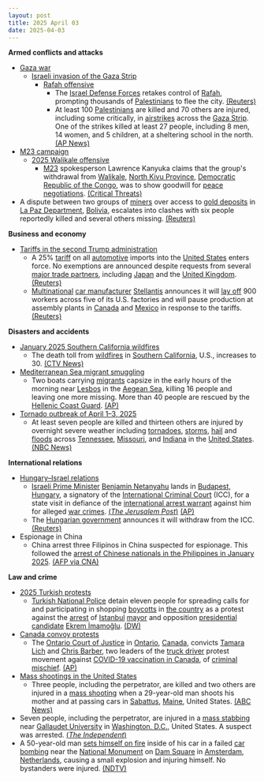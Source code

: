 ```yaml
---
layout: post
title: 2025 April 03
date: 2025-04-03
---
```



**Armed conflicts and attacks**

* [Gaza war](https://en.wikipedia.org/wiki/Gaza_war "Gaza war")
  + [Israeli invasion of the Gaza Strip](https://en.wikipedia.org/wiki/Israeli_invasion_of_the_Gaza_Strip "Israeli invasion of the Gaza Strip")
    - [Rafah offensive](https://en.wikipedia.org/wiki/Rafah_offensive "Rafah offensive")
      * The [Israel Defense Forces](https://en.wikipedia.org/wiki/Israel_Defense_Forces "Israel Defense Forces") retakes control of [Rafah](https://en.wikipedia.org/wiki/Rafah "Rafah"), prompting thousands of [Palestinians](https://en.wikipedia.org/wiki/Palestinians "Palestinians") to flee the city. [(Reuters)](https://www.reuters.com/world/middle-east/hundreds-thousands-flee-israel-seizes-rafah-new-gaza-security-zone-2025-04-03/)
      * At least 100 [Palestinians](https://en.wikipedia.org/wiki/Palestinians "Palestinians") are killed and 70 others are injured, including some critically, in [airstrikes](https://en.wikipedia.org/wiki/Airstrike "Airstrike") across the [Gaza Strip](https://en.wikipedia.org/wiki/Gaza_Strip "Gaza Strip"). One of the strikes killed at least 27 people, including 8 men, 14 women, and 5 children, at a sheltering school in the north. [(AP News)](https://apnews.com/article/israel-gaza-hamas-strike-casualties-76c88384839a9ac71c87f0045278c385)
* [M23 campaign](https://en.wikipedia.org/wiki/M23_campaign_%282022%E2%80%93present%29 "M23 campaign (2022–present)")
  + [2025 Walikale offensive](https://en.wikipedia.org/wiki/2025_Walikale_offensive "2025 Walikale offensive")
    - [M23](https://en.wikipedia.org/wiki/March_23_Movement "March 23 Movement") spokesperson Lawrence Kanyuka claims that the group's withdrawal from [Walikale](https://en.wikipedia.org/wiki/Walikale "Walikale"), [North Kivu Province](https://en.wikipedia.org/wiki/North_Kivu_Province "North Kivu Province"), [Democratic Republic of the Congo](https://en.wikipedia.org/wiki/Democratic_Republic_of_the_Congo "Democratic Republic of the Congo"), was to show goodwill for [peace negotiations](https://en.wikipedia.org/wiki/Peace_negotiations "Peace negotiations"). [(Critical Threats)](https://www.criticalthreats.org/briefs/congo-war-security-review/congo-war-security-review-april-3-2025#_edn5a8850a81da37df564dcd4df35bbe9211)
* A dispute between two groups of [miners](https://en.wikipedia.org/wiki/Miner "Miner") over access to [gold deposits](https://en.wikipedia.org/wiki/Gold "Gold") in [La Paz Department](https://en.wikipedia.org/wiki/La_Paz_Department_%28Bolivia%29 "La Paz Department (Bolivia)"), [Bolivia](https://en.wikipedia.org/wiki/Bolivia "Bolivia"), escalates into clashes with six people reportedly killed and several others missing. [(Reuters)](https://www.reuters.com/world/americas/bolivia-wildcat-mining-clash-sees-explosions-six-reported-dead-2025-04-03/)

**Business and economy**

* [Tariffs in the second Trump administration](https://en.wikipedia.org/wiki/Tariffs_in_the_second_Trump_administration "Tariffs in the second Trump administration")
  + A 25% [tariff](https://en.wikipedia.org/wiki/Tariff "Tariff") on all [automotive](https://en.wikipedia.org/wiki/Automotive_industry "Automotive industry") imports into the [United States](https://en.wikipedia.org/wiki/United_States "United States") enters force. No exemptions are announced despite requests from several [major trade partners](https://en.wikipedia.org/wiki/List_of_countries_by_leading_trade_partners "List of countries by leading trade partners"), including [Japan](https://en.wikipedia.org/wiki/Japan "Japan") and the [United Kingdom](https://en.wikipedia.org/wiki/United_Kingdom "United Kingdom"). [(Reuters)](https://www.reuters.com/world/us/trump-25-automobile-tariffs-due-take-effect-1201-am-et-april-3-federal-register-2025-04-02/)
  + [Multinational](https://en.wikipedia.org/wiki/Multinational_corporation "Multinational corporation") [car manufacturer](https://en.wikipedia.org/wiki/Automotive_industry "Automotive industry") [Stellantis](https://en.wikipedia.org/wiki/Stellantis "Stellantis") announces it will [lay off](https://en.wikipedia.org/wiki/Layoff "Layoff") 900 workers across five of its U.S. factories and will pause production at assembly plants in [Canada](https://en.wikipedia.org/wiki/Canada "Canada") and [Mexico](https://en.wikipedia.org/wiki/Mexico "Mexico") in response to the tariffs. [(Reuters)](https://www.reuters.com/business/autos-transportation/stellantis-says-will-temporarily-lay-off-900-us-workers-following-tariff-2025-04-03/)

**Disasters and accidents**

* [January 2025 Southern California wildfires](https://en.wikipedia.org/wiki/January_2025_Southern_California_wildfires "January 2025 Southern California wildfires")
  + The death toll from [wildfires](https://en.wikipedia.org/wiki/Wildfire "Wildfire") in [Southern California](https://en.wikipedia.org/wiki/Southern_California "Southern California"), U.S., increases to 30. [(CTV News)](https://www.ctvnews.ca/world/article/death-toll-from-the-wildfires-that-tore-through-the-los-angeles-area-reaches-30/)
* [Mediterranean Sea migrant smuggling](https://en.wikipedia.org/wiki/Mediterranean_Sea_migrant_smuggling "Mediterranean Sea migrant smuggling")
  + Two boats carrying [migrants](https://en.wikipedia.org/wiki/Illegal_immigration "Illegal immigration") capsize in the early hours of the morning near [Lesbos](https://en.wikipedia.org/wiki/Lesbos "Lesbos") in the [Aegean Sea](https://en.wikipedia.org/wiki/Aegean_Sea "Aegean Sea"), killing 16 people and leaving one more missing. More than 40 people are rescued by the [Hellenic Coast Guard](https://en.wikipedia.org/wiki/Hellenic_Coast_Guard "Hellenic Coast Guard"). [(AP)](https://apnews.com/article/migration-greece-capsize-lesbos-f8b58302de27e3a819b0bad02b32b28f)
* [Tornado outbreak of April 1–3, 2025](https://en.wikipedia.org/wiki/Tornado_outbreak_of_April_1%E2%80%933%2C_2025 "Tornado outbreak of April 1–3, 2025")
  + At least seven people are killed and thirteen others are injured by overnight severe weather including [tornadoes](https://en.wikipedia.org/wiki/Tornado "Tornado"), [storms](https://en.wikipedia.org/wiki/Storm "Storm"), [hail](https://en.wikipedia.org/wiki/Hail "Hail") and [floods](https://en.wikipedia.org/wiki/Flood "Flood") across [Tennessee](https://en.wikipedia.org/wiki/Tennessee "Tennessee"), [Missouri](https://en.wikipedia.org/wiki/Missouri "Missouri"), and [Indiana](https://en.wikipedia.org/wiki/Indiana "Indiana") in the [United States](https://en.wikipedia.org/wiki/United_States "United States"). [(NBC News)](https://www.nbcnews.com/weather/floods/live-blog/severe-weather-live-updates-life-threatening-catastrophic-flash-floodi-rcna199446)

**International relations**

* [Hungary–Israel relations](https://en.wikipedia.org/wiki/Hungary%E2%80%93Israel_relations "Hungary–Israel relations")
  + [Israeli Prime Minister](https://en.wikipedia.org/wiki/Prime_Minister_of_Israel "Prime Minister of Israel") [Benjamin Netanyahu](https://en.wikipedia.org/wiki/Benjamin_Netanyahu "Benjamin Netanyahu") lands in [Budapest, Hungary](https://en.wikipedia.org/wiki/Budapest "Budapest"), a signatory of the [International Criminal Court](https://en.wikipedia.org/wiki/International_Criminal_Court "International Criminal Court") (ICC), for a state visit in defiance of the [international arrest warrant](https://en.wikipedia.org/wiki/International_Criminal_Court_arrest_warrants_for_Israeli_leaders "International Criminal Court arrest warrants for Israeli leaders") against him for alleged [war crimes](https://en.wikipedia.org/wiki/War_crime "War crime"). [(*The Jerusalem Post*)](https://www.jpost.com/breaking-news/article-848634) [(AP)](https://apnews.com/article/netanyahu-visits-hungary-despite-international-arrest-warrant-d3ce4f986adbff6c324b8ef86261731e)
  + The [Hungarian government](https://en.wikipedia.org/wiki/Government_of_Hungary "Government of Hungary") announces it will withdraw from the ICC. [(Reuters)](https://www.reuters.com/world/hungary-says-it-is-withdrawing-icc-israeli-leader-visits-2025-04-03/)
* Espionage in China
  + China arrest three Filipinos in China suspected for espionage. This followed the [arrest of Chinese nationals in the Philippines in January 2025](https://en.wikipedia.org/wiki/2025_Philippine_espionage_cases "2025 Philippine espionage cases"). [(AFP via CNA)](https://www.channelnewsasia.com/east-asia/china-arrests-filipinos-suspected-spying-5041696)

**Law and crime**

* [2025 Turkish protests](https://en.wikipedia.org/wiki/2025_Turkish_protests "2025 Turkish protests")
  + [Turkish National Police](https://en.wikipedia.org/wiki/General_Directorate_of_Security_%28Turkey%29 "General Directorate of Security (Turkey)") detain eleven people for spreading calls for and participating in shopping [boycotts](https://en.wikipedia.org/wiki/Boycott "Boycott") in [the country](https://en.wikipedia.org/wiki/Turkey "Turkey") as a protest against the [arrest](https://en.wikipedia.org/wiki/Arrest_of_Ekrem_%C4%B0mamo%C4%9Flu "Arrest of Ekrem İmamoğlu") of [Istanbul](https://en.wikipedia.org/wiki/Istanbul "Istanbul") [mayor](https://en.wikipedia.org/wiki/Mayor_of_Istanbul "Mayor of Istanbul") and opposition [presidential candidate](https://en.wikipedia.org/wiki/Next_Turkish_presidential_election "Next Turkish presidential election") [Ekrem İmamoğlu](https://en.wikipedia.org/wiki/Ekrem_%C4%B0mamo%C4%9Flu "Ekrem İmamoğlu"). [(DW)](https://www.dw.com/en/turkey-detains-11-people-for-pro-government-business-boycott-calls/a-72124660)
* [Canada convoy protests](https://en.wikipedia.org/wiki/Canada_convoy_protests "Canada convoy protests")
  + The [Ontario Court of Justice](https://en.wikipedia.org/wiki/Ontario_Court_of_Justice "Ontario Court of Justice") in [Ontario](https://en.wikipedia.org/wiki/Ontario "Ontario"), [Canada](https://en.wikipedia.org/wiki/Canada "Canada"), convicts [Tamara Lich](https://en.wikipedia.org/wiki/Tamara_Lich "Tamara Lich") and [Chris Barber](https://en.wikipedia.org/wiki/Christopher_John_Barber "Christopher John Barber"), two leaders of the [truck driver](https://en.wikipedia.org/wiki/Truck_driver "Truck driver") protest movement against [COVID-19 vaccination in Canada](https://en.wikipedia.org/wiki/COVID-19_vaccination_in_Canada "COVID-19 vaccination in Canada"), of [criminal mischief](https://en.wikipedia.org/wiki/Mischief "Mischief"). [(AP)](https://apnews.com/article/canada-trucker-protests-organizers-guilty-a45b9c16148a1453f290b86350fea795)
* [Mass shootings in the United States](https://en.wikipedia.org/wiki/Mass_shootings_in_the_United_States "Mass shootings in the United States")
  + Three people, including the perpetrator, are killed and two others are injured in a [mass shooting](https://en.wikipedia.org/wiki/Mass_shooting "Mass shooting") when a 29-year-old man shoots his mother and at passing cars in [Sabattus](https://en.wikipedia.org/wiki/Sabattus%2C_Maine "Sabattus, Maine"), [Maine](https://en.wikipedia.org/wiki/Maine "Maine"), United States. [(ABC News)](https://www.wmtw.com/article/sabattus-maine-deadly-shooting-man-kills-mother-passerby/64378039)
* Seven people, including the perpetrator, are injured in a [mass stabbing](https://en.wikipedia.org/wiki/Mass_stabbing "Mass stabbing") near [Gallaudet University](https://en.wikipedia.org/wiki/Gallaudet_University "Gallaudet University") in [Washington, D.C.](https://en.wikipedia.org/wiki/Washington%2C_D.C. "Washington, D.C."), United States. A suspect was arrested. [(*The Independent*)](https://www.independent.co.uk/news/world/americas/crime/washington-dc-stabbing-injuries-b2727099.html)
* A 50-year-old man [sets himself on fire](https://en.wikipedia.org/wiki/Self-immolation "Self-immolation") inside of his car in a failed [car bombing](https://en.wikipedia.org/wiki/Car_bomb "Car bomb") near the [National Monument](https://en.wikipedia.org/wiki/National_Monument_%28Amsterdam%29 "National Monument (Amsterdam)") on [Dam Square](https://en.wikipedia.org/wiki/Dam_Square "Dam Square") in [Amsterdam](https://en.wikipedia.org/wiki/Amsterdam "Amsterdam"), [Netherlands](https://en.wikipedia.org/wiki/Netherlands "Netherlands"), causing a small explosion and injuring himself. No bystanders were injured. [(NDTV)](https://www.ndtv.com/world-news/video-moment-car-exploded-in-iconic-amsterdam-square-8079954)
